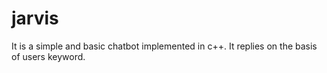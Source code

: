 # jarvis
It is a simple and basic chatbot implemented in c++. It replies on the basis of users keyword.
